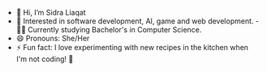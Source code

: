 - 👋 Hi, I’m Sidra Liaqat
- 👀 Interested in software development, AI, game and web development.
-👩‍🎓 Currently studying Bachelor's in Computer Science.
- 😄 Pronouns: She/Her
- ⚡ Fun fact: I love experimenting with new recipes in the kitchen when I'm not coding! 🍳
